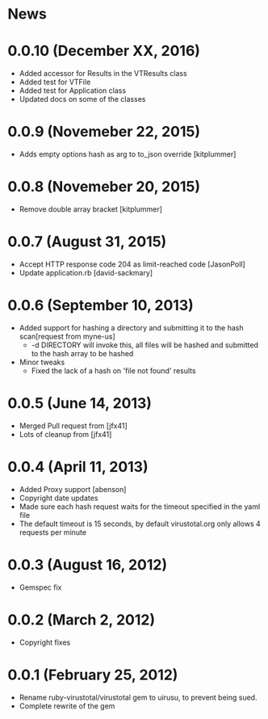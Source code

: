 # News

# 0.0.10 (December XX, 2016)
- Added accessor for Results in the VTResults class
- Added test for VTFile
- Added test for Application class
- Updated docs on some of the classes

# 0.0.9 (Novemeber 22, 2015)
- Adds empty options hash as arg to to_json override [kitplummer]

# 0.0.8 (Novemeber 20, 2015)
- Remove double array bracket [kitplummer]

# 0.0.7 (August 31, 2015)
- Accept HTTP response code 204 as limit-reached code [JasonPoll]
- Update application.rb [david-sackmary]

# 0.0.6 (September 10, 2013)
- Added support for hashing a directory and submitting it to the hash scan[request from myne-us]
	- -d DIRECTORY will invoke this, all files will be hashed and submitted to the hash array to be hashed
- Minor tweaks
	- Fixed the lack of a hash on 'file not found' results

# 0.0.5 (June 14, 2013)
- Merged Pull request from [jfx41]
- Lots of cleanup from [jfx41]

# 0.0.4 (April 11, 2013)
- Added Proxy support [abenson]
- Copyright date updates
- Made sure each hash request waits for the timeout specified in the yaml file
- The default timeout is 15 seconds, by default virustotal.org only allows 4 requests per minute

# 0.0.3 (August 16, 2012)
- Gemspec fix

# 0.0.2 (March 2, 2012)
- Copyright fixes

# 0.0.1 (February 25, 2012)
- Rename ruby-virustotal/virustotal gem to uirusu, to prevent being sued.
- Complete rewrite of the gem

